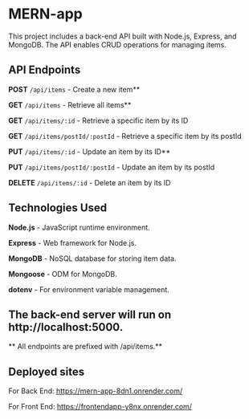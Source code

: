 # MERN-app

This project includes a back-end API built with Node.js, Express, and MongoDB. The API enables CRUD operations for managing items.

## API Endpoints

**POST** `/api/items` - Create a new item**

**GET** `/api/items` - Retrieve all items**

**GET** `/api/items/:id` - Retrieve a specific item by its ID

**GET** `/api/items/postId/:postId` - Retrieve a specific item by its postId

**PUT** `/api/items/:id` - Update an item by its ID**

**PUT** `/api/items/postId/:postId` - Update an item by its postId

**DELETE** `/api/items/:id` - Delete an item by its ID

## Technologies Used

**Node.js** - JavaScript runtime environment.

**Express** - Web framework for Node.js.

**MongoDB** - NoSQL database for storing item data.

**Mongoose** - ODM for MongoDB.

**dotenv** - For environment variable management.


## The back-end server will run on http://localhost:5000.

** All endpoints are prefixed with /api/items.**

## Deployed sites 

For Back End:  https://mern-app-8dn1.onrender.com/

For Front End: https://frontendapp-y8nx.onrender.com/